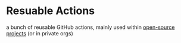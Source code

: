 # Resuable Actions

a bunch of reusable GitHub actions, mainly used within [open-source projects](https://github.com/ahmadnassri?tab=repositories) (or in private orgs)
